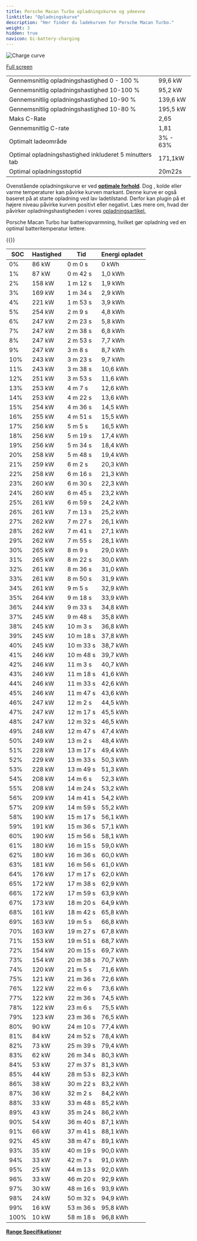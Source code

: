```yaml
---
title: Porsche Macan Turbo opladningskurve og ydeevne
linktitle: "Opladningskurve"
description: "Her finder du ladekurven for Porsche Macan Turbo."
weight: 3
hidden: true
navicon: bi-battery-charging
---
```

<!-- markdownlint-disable MD033 -->
<img src="/images/models/porsche/macan/macan_turbo/chargingcurve.svg" alt="Charge curve" class="img-fluid">

[Full screen](/images/models/porsche/macan/macan_turbo/chargingcurve.svg)


<table class="table table-striped border">
<tbody>
<tr>
<td>Gennemsnitlig opladningshastighed 0 - 100 %</td><td>99,6 kW</td>
</tr>
<tr>
<td>Gennemsnitlig opladningshastighed 10-100 %</td><td>95,2 kW</td>
</tr>
<tr>
<td>Gennemsnitlig opladningshastighed 10-90 %</td><td>139,6 kW</td>
</tr>
<tr>
<td>Gennemsnitlig opladningshastighed 10-80 %</td><td>195,5 kW</td>
</tr>
<tr>
<td>Maks C-Rate</td><td>2,65</td>
</tr>
<tr>
<td>Gennemsnitlig C-rate</td><td>1,81</td>
</tr>
<tr>
<td>Optimalt ladeområde</td><td>3% - 63%</td>
</tr>
<tr>
<td>Optimal opladningshastighed inkluderet 5 minutters tab</td><td>171,1kW</td>
</tr>
<tr>
<td>Optimal opladningsstoptid</td><td>20m22s</td>
</tr>
</tbody>
</table>


Ovenstående opladningskurve er ved **[optimale forhold](../../../../../technology/battery/charging/#temperatur)**. Dog , kolde eller varme temperaturer kan påvirke kurven markant. Denne kurve er også baseret på at starte opladning ved lav ladetilstand. Derfor kan plugin på et højere niveau påvirke kurven positivt eller negativt. Læs mere om, hvad der påvirker opladningshastigheden i vores [opladningsartikel.](../../../../../technology/battery/charging/)


Porsche Macan Turbo har batteriopvarmning, hvilket gør opladning ved en optimal batteritemperatur lettere.


{{<evkxdisplayaddarticle />}}
<table class="table table-striped border">
<thead>
<tr><th>SOC</th><th>Hastighed</th><th>Tid</th><th>Energi opladet</th></tr>
</thead>
<tbody>
<tr>
<td>0%</td><td>86 kW</td><td> 0 m 0 s </td><td>0 kWh </td>
</tr>
<tr>
<td>1%</td><td>87 kW</td><td> 0 m 42 s </td><td>1,0 kWh </td>
</tr>
<tr>
<td>2%</td><td>158 kW</td><td> 1 m 12 s </td><td>1,9 kWh </td>
</tr>
<tr>
<td>3%</td><td>169 kW</td><td> 1 m 34 s </td><td>2,9 kWh </td>
</tr>
<tr>
<td>4%</td><td>221 kW</td><td> 1 m 53 s </td><td>3,9 kWh </td>
</tr>
<tr>
<td>5%</td><td>254 kW</td><td> 2 m 9 s </td><td>4,8 kWh </td>
</tr>
<tr>
<td>6%</td><td>247 kW</td><td> 2 m 23 s </td><td>5,8 kWh </td>
</tr>
<tr>
<td>7%</td><td>247 kW</td><td> 2 m 38 s </td><td>6,8 kWh </td>
</tr>
<tr>
<td>8%</td><td>247 kW</td><td> 2 m 53 s </td><td>7,7 kWh </td>
</tr>
<tr>
<td>9%</td><td>247 kW</td><td> 3 m 8 s </td><td>8,7 kWh </td>
</tr>
<tr>
<td>10%</td><td>243 kW</td><td> 3 m 23 s </td><td>9,7 kWh </td>
</tr>
<tr>
<td>11%</td><td>243 kW</td><td> 3 m 38 s </td><td>10,6 kWh </td>
</tr>
<tr>
<td>12%</td><td>251 kW</td><td> 3 m 53 s </td><td>11,6 kWh </td>
</tr>
<tr>
<td>13%</td><td>253 kW</td><td> 4 m 7 s </td><td>12,6 kWh </td>
</tr>
<tr>
<td>14%</td><td>253 kW</td><td> 4 m 22 s </td><td>13,6 kWh </td>
</tr>
<tr>
<td>15%</td><td>254 kW</td><td> 4 m 36 s </td><td>14,5 kWh </td>
</tr>
<tr>
<td>16%</td><td>255 kW</td><td> 4 m 51 s </td><td>15,5 kWh </td>
</tr>
<tr>
<td>17%</td><td>256 kW</td><td> 5 m 5 s </td><td>16,5 kWh </td>
</tr>
<tr>
<td>18%</td><td>256 kW</td><td> 5 m 19 s </td><td>17,4 kWh </td>
</tr>
<tr>
<td>19%</td><td>256 kW</td><td> 5 m 34 s </td><td>18,4 kWh </td>
</tr>
<tr>
<td>20%</td><td>258 kW</td><td> 5 m 48 s </td><td>19,4 kWh </td>
</tr>
<tr>
<td>21%</td><td>259 kW</td><td> 6 m 2 s </td><td>20,3 kWh </td>
</tr>
<tr>
<td>22%</td><td>258 kW</td><td> 6 m 16 s </td><td>21,3 kWh </td>
</tr>
<tr>
<td>23%</td><td>260 kW</td><td> 6 m 30 s </td><td>22,3 kWh </td>
</tr>
<tr>
<td>24%</td><td>260 kW</td><td> 6 m 45 s </td><td>23,2 kWh </td>
</tr>
<tr>
<td>25%</td><td>261 kW</td><td> 6 m 59 s </td><td>24,2 kWh </td>
</tr>
<tr>
<td>26%</td><td>261 kW</td><td> 7 m 13 s </td><td>25,2 kWh </td>
</tr>
<tr>
<td>27%</td><td>262 kW</td><td> 7 m 27 s </td><td>26,1 kWh </td>
</tr>
<tr>
<td>28%</td><td>262 kW</td><td> 7 m 41 s </td><td>27,1 kWh </td>
</tr>
<tr>
<td>29%</td><td>262 kW</td><td> 7 m 55 s </td><td>28,1 kWh </td>
</tr>
<tr>
<td>30%</td><td>265 kW</td><td> 8 m 9 s </td><td>29,0 kWh </td>
</tr>
<tr>
<td>31%</td><td>265 kW</td><td> 8 m 22 s </td><td>30,0 kWh </td>
</tr>
<tr>
<td>32%</td><td>261 kW</td><td> 8 m 36 s </td><td>31,0 kWh </td>
</tr>
<tr>
<td>33%</td><td>261 kW</td><td> 8 m 50 s </td><td>31,9 kWh </td>
</tr>
<tr>
<td>34%</td><td>261 kW</td><td> 9 m 5 s </td><td>32,9 kWh </td>
</tr>
<tr>
<td>35%</td><td>264 kW</td><td> 9 m 18 s </td><td>33,9 kWh </td>
</tr>
<tr>
<td>36%</td><td>244 kW</td><td> 9 m 33 s </td><td>34,8 kWh </td>
</tr>
<tr>
<td>37%</td><td>245 kW</td><td> 9 m 48 s </td><td>35,8 kWh </td>
</tr>
<tr>
<td>38%</td><td>245 kW</td><td> 10 m 3 s </td><td>36,8 kWh </td>
</tr>
<tr>
<td>39%</td><td>245 kW</td><td> 10 m 18 s </td><td>37,8 kWh </td>
</tr>
<tr>
<td>40%</td><td>245 kW</td><td> 10 m 33 s </td><td>38,7 kWh </td>
</tr>
<tr>
<td>41%</td><td>246 kW</td><td> 10 m 48 s </td><td>39,7 kWh </td>
</tr>
<tr>
<td>42%</td><td>246 kW</td><td> 11 m 3 s </td><td>40,7 kWh </td>
</tr>
<tr>
<td>43%</td><td>246 kW</td><td> 11 m 18 s </td><td>41,6 kWh </td>
</tr>
<tr>
<td>44%</td><td>246 kW</td><td> 11 m 33 s </td><td>42,6 kWh </td>
</tr>
<tr>
<td>45%</td><td>246 kW</td><td> 11 m 47 s </td><td>43,6 kWh </td>
</tr>
<tr>
<td>46%</td><td>247 kW</td><td> 12 m 2 s </td><td>44,5 kWh </td>
</tr>
<tr>
<td>47%</td><td>247 kW</td><td> 12 m 17 s </td><td>45,5 kWh </td>
</tr>
<tr>
<td>48%</td><td>247 kW</td><td> 12 m 32 s </td><td>46,5 kWh </td>
</tr>
<tr>
<td>49%</td><td>248 kW</td><td> 12 m 47 s </td><td>47,4 kWh </td>
</tr>
<tr>
<td>50%</td><td>249 kW</td><td> 13 m 2 s </td><td>48,4 kWh </td>
</tr>
<tr>
<td>51%</td><td>228 kW</td><td> 13 m 17 s </td><td>49,4 kWh </td>
</tr>
<tr>
<td>52%</td><td>229 kW</td><td> 13 m 33 s </td><td>50,3 kWh </td>
</tr>
<tr>
<td>53%</td><td>228 kW</td><td> 13 m 49 s </td><td>51,3 kWh </td>
</tr>
<tr>
<td>54%</td><td>208 kW</td><td> 14 m 6 s </td><td>52,3 kWh </td>
</tr>
<tr>
<td>55%</td><td>208 kW</td><td> 14 m 24 s </td><td>53,2 kWh </td>
</tr>
<tr>
<td>56%</td><td>209 kW</td><td> 14 m 41 s </td><td>54,2 kWh </td>
</tr>
<tr>
<td>57%</td><td>209 kW</td><td> 14 m 59 s </td><td>55,2 kWh </td>
</tr>
<tr>
<td>58%</td><td>190 kW</td><td> 15 m 17 s </td><td>56,1 kWh </td>
</tr>
<tr>
<td>59%</td><td>191 kW</td><td> 15 m 36 s </td><td>57,1 kWh </td>
</tr>
<tr>
<td>60%</td><td>190 kW</td><td> 15 m 56 s </td><td>58,1 kWh </td>
</tr>
<tr>
<td>61%</td><td>180 kW</td><td> 16 m 15 s </td><td>59,0 kWh </td>
</tr>
<tr>
<td>62%</td><td>180 kW</td><td> 16 m 36 s </td><td>60,0 kWh </td>
</tr>
<tr>
<td>63%</td><td>181 kW</td><td> 16 m 56 s </td><td>61,0 kWh </td>
</tr>
<tr>
<td>64%</td><td>176 kW</td><td> 17 m 17 s </td><td>62,0 kWh </td>
</tr>
<tr>
<td>65%</td><td>172 kW</td><td> 17 m 38 s </td><td>62,9 kWh </td>
</tr>
<tr>
<td>66%</td><td>172 kW</td><td> 17 m 59 s </td><td>63,9 kWh </td>
</tr>
<tr>
<td>67%</td><td>173 kW</td><td> 18 m 20 s </td><td>64,9 kWh </td>
</tr>
<tr>
<td>68%</td><td>161 kW</td><td> 18 m 42 s </td><td>65,8 kWh </td>
</tr>
<tr>
<td>69%</td><td>163 kW</td><td> 19 m 5 s </td><td>66,8 kWh </td>
</tr>
<tr>
<td>70%</td><td>163 kW</td><td> 19 m 27 s </td><td>67,8 kWh </td>
</tr>
<tr>
<td>71%</td><td>153 kW</td><td> 19 m 51 s </td><td>68,7 kWh </td>
</tr>
<tr>
<td>72%</td><td>154 kW</td><td> 20 m 15 s </td><td>69,7 kWh </td>
</tr>
<tr>
<td>73%</td><td>154 kW</td><td> 20 m 38 s </td><td>70,7 kWh </td>
</tr>
<tr>
<td>74%</td><td>120 kW</td><td> 21 m 5 s </td><td>71,6 kWh </td>
</tr>
<tr>
<td>75%</td><td>121 kW</td><td> 21 m 36 s </td><td>72,6 kWh </td>
</tr>
<tr>
<td>76%</td><td>122 kW</td><td> 22 m 6 s </td><td>73,6 kWh </td>
</tr>
<tr>
<td>77%</td><td>122 kW</td><td> 22 m 36 s </td><td>74,5 kWh </td>
</tr>
<tr>
<td>78%</td><td>122 kW</td><td> 23 m 6 s </td><td>75,5 kWh </td>
</tr>
<tr>
<td>79%</td><td>123 kW</td><td> 23 m 36 s </td><td>76,5 kWh </td>
</tr>
<tr>
<td>80%</td><td>90 kW</td><td> 24 m 10 s </td><td>77,4 kWh </td>
</tr>
<tr>
<td>81%</td><td>84 kW</td><td> 24 m 52 s </td><td>78,4 kWh </td>
</tr>
<tr>
<td>82%</td><td>73 kW</td><td> 25 m 39 s </td><td>79,4 kWh </td>
</tr>
<tr>
<td>83%</td><td>62 kW</td><td> 26 m 34 s </td><td>80,3 kWh </td>
</tr>
<tr>
<td>84%</td><td>53 kW</td><td> 27 m 37 s </td><td>81,3 kWh </td>
</tr>
<tr>
<td>85%</td><td>44 kW</td><td> 28 m 53 s </td><td>82,3 kWh </td>
</tr>
<tr>
<td>86%</td><td>38 kW</td><td> 30 m 22 s </td><td>83,2 kWh </td>
</tr>
<tr>
<td>87%</td><td>36 kW</td><td> 32 m 2 s </td><td>84,2 kWh </td>
</tr>
<tr>
<td>88%</td><td>33 kW</td><td> 33 m 48 s </td><td>85,2 kWh </td>
</tr>
<tr>
<td>89%</td><td>43 kW</td><td> 35 m 24 s </td><td>86,2 kWh </td>
</tr>
<tr>
<td>90%</td><td>54 kW</td><td> 36 m 40 s </td><td>87,1 kWh </td>
</tr>
<tr>
<td>91%</td><td>66 kW</td><td> 37 m 41 s </td><td>88,1 kWh </td>
</tr>
<tr>
<td>92%</td><td>45 kW</td><td> 38 m 47 s </td><td>89,1 kWh </td>
</tr>
<tr>
<td>93%</td><td>35 kW</td><td> 40 m 19 s </td><td>90,0 kWh </td>
</tr>
<tr>
<td>94%</td><td>33 kW</td><td> 42 m 7 s </td><td>91,0 kWh </td>
</tr>
<tr>
<td>95%</td><td>25 kW</td><td> 44 m 13 s </td><td>92,0 kWh </td>
</tr>
<tr>
<td>96%</td><td>33 kW</td><td> 46 m 20 s </td><td>92,9 kWh </td>
</tr>
<tr>
<td>97%</td><td>30 kW</td><td> 48 m 16 s </td><td>93,9 kWh </td>
</tr>
<tr>
<td>98%</td><td>24 kW</td><td> 50 m 32 s </td><td>94,9 kWh </td>
</tr>
<tr>
<td>99%</td><td>16 kW</td><td> 53 m 36 s </td><td>95,8 kWh </td>
</tr>
<tr>
<td>100%</td><td>10 kW</td><td> 58 m 18 s </td><td>96,8 kWh </td>
</tr>
</tbody>
</table>

<div class="mt-3 mb-3">
<a href="../rangeandconsumption/" class="text-decoration-none text-black">
<strong><i class="bi-arrow-left"></i> Range </strong>
</a>
<a href="../specifications/" class="text-decoration-none text-black float-end">
<strong>Specifikationer <i class="bi-arrow-right"></i></strong>
</a>
</div>

